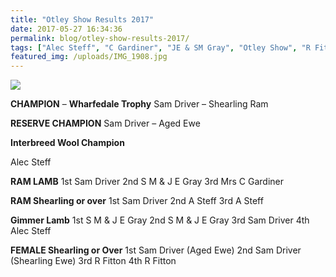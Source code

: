```yaml
---
title: "Otley Show Results 2017"
date: 2017-05-27 16:34:36
permalink: blog/otley-show-results-2017/
tags: ["Alec Steff", "C Gardiner", "JE & SM Gray", "Otley Show", "R Fitton", "Results", "Sam Driver", "Wharfedale Cup"]
featured_img: /uploads/IMG_1908.jpg
---
```


![](/uploads/IMG_1908.jpg)

**CHAMPION** – **Wharfedale Trophy**
Sam Driver – Shearling Ram

**RESERVE CHAMPION**
Sam Driver – Aged Ewe

**Interbreed Wool Champion**

Alec Steff

**RAM LAMB**
1st Sam Driver
2nd S M & J E Gray
3rd Mrs C Gardiner

**RAM Shearling or over**
1st Sam Driver
2nd A Steff
3rd A Steff

**Gimmer Lamb**
1st S M & J E Gray
2nd S M & J E Gray
3rd Sam Driver
4th Alec Steff

**FEMALE Shearling or Over**
1st Sam Driver (Aged Ewe)
2nd Sam Driver (Shearling Ewe)
3rd R Fitton
4th R Fitton
